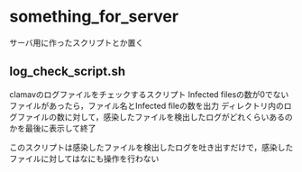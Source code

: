 # something_for_server
サーバ用に作ったスクリプトとか置く

## log_check_script.sh
clamavのログファイルをチェックするスクリプト
Infected filesの数が0でないファイルがあったら，ファイル名とInfected fileの数を出力
ディレクトリ内のログファイルの数に対して，感染したファイルを検出したログがどれくらいあるのかを最後に表示して終了

このスクリプトは感染したファイルを検出したログを吐き出すだけで，感染したファイルに対してはなにも操作を行わない

